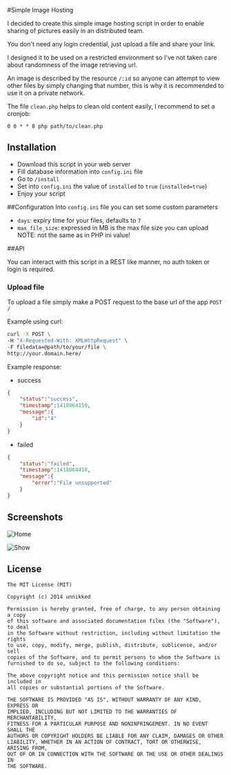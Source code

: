 #Simple Image Hosting

I decided to create this simple image hosting script in order to enable sharing of pictures easily in an distributed team. 

You don't need any login credential, just upload a file and share your link. 

I designed it to be used on a restricted environment so I've not taken care about randomness of the image retrieving url. 

An image is described by the resource `/:id` so anyone can attempt to view other files by simply changing that number, this is why it is recommended to use it on a private network.

The file `clean.php` helps to clean old content easily, I recommend to set a cronjob: 

```
0 0 * * 0 php path/to/clean.php
``` 

## Installation

- Download this script in your web server
- Fill database information into `config.ini` file
- Go to `/install`
- Set into `config.ini` the value of `installed` to `true` (`installed=true`)
- Enjoy your script

##Configuration
Into `config.ini` file you can set some custom parameters

- `days`: expiry time for your files, defaults to `7`
- `max_file_size`: expressed in MB is the max file size you can upload NOTE: not the same as in PHP ini value!

##API

You can interact with this script in a REST like manner, no auth token or login is required. 

### Upload file

To upload a file simply make a POST request to the base url of the app `POST /`

Example using curl:

```bash
curl -X POST \
-H "X-Requested-With: XMLHttpRequest" \
-F filedata=@path/to/your/file \
http://your.domain.here/
```

Example response:

- success
```json
{  
    "status":"success",
    "timestamp":1418064159,
    "message":{  
        "id":"4"
    }
}
```

- failed

```json
{  
    "status":"failed",
    "timestamp":1418064410,
    "message":{  
        "error":"File unsupported"
    }
}
```

## Screenshots

![Home](http://i.imgur.com/HJXwNI7.png)

![Show](http://i.imgur.com/6my6J2r.png)

## License

```
The MIT License (MIT)

Copyright (c) 2014 unnikked

Permission is hereby granted, free of charge, to any person obtaining a copy
of this software and associated documentation files (the "Software"), to deal
in the Software without restriction, including without limitation the rights
to use, copy, modify, merge, publish, distribute, sublicense, and/or sell
copies of the Software, and to permit persons to whom the Software is
furnished to do so, subject to the following conditions:

The above copyright notice and this permission notice shall be included in
all copies or substantial portions of the Software.

THE SOFTWARE IS PROVIDED "AS IS", WITHOUT WARRANTY OF ANY KIND, EXPRESS OR
IMPLIED, INCLUDING BUT NOT LIMITED TO THE WARRANTIES OF MERCHANTABILITY,
FITNESS FOR A PARTICULAR PURPOSE AND NONINFRINGEMENT. IN NO EVENT SHALL THE
AUTHORS OR COPYRIGHT HOLDERS BE LIABLE FOR ANY CLAIM, DAMAGES OR OTHER
LIABILITY, WHETHER IN AN ACTION OF CONTRACT, TORT OR OTHERWISE, ARISING FROM,
OUT OF OR IN CONNECTION WITH THE SOFTWARE OR THE USE OR OTHER DEALINGS IN
THE SOFTWARE.
```